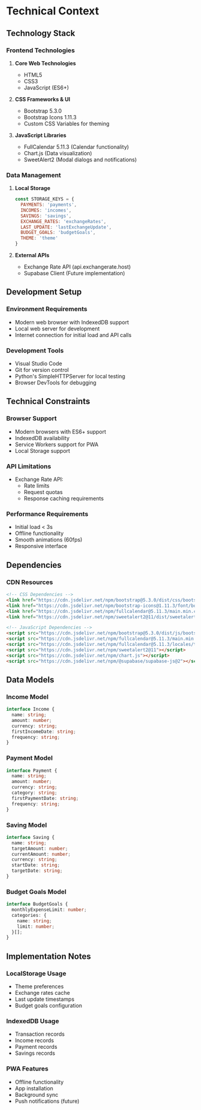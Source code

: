 # Technical Context

## Technology Stack

### Frontend Technologies
1. **Core Web Technologies**
   - HTML5
   - CSS3
   - JavaScript (ES6+)

2. **CSS Frameworks & UI**
   - Bootstrap 5.3.0
   - Bootstrap Icons 1.11.3
   - Custom CSS Variables for theming

3. **JavaScript Libraries**
   - FullCalendar 5.11.3 (Calendar functionality)
   - Chart.js (Data visualization)
   - SweetAlert2 (Modal dialogs and notifications)

### Data Management
1. **Local Storage**
   ```javascript
   const STORAGE_KEYS = {
     PAYMENTS: 'payments',
     INCOMES: 'incomes',
     SAVINGS: 'savings',
     EXCHANGE_RATES: 'exchangeRates',
     LAST_UPDATE: 'lastExchangeUpdate',
     BUDGET_GOALS: 'budgetGoals',
     THEME: 'theme'
   }
   ```

2. **External APIs**
   - Exchange Rate API (api.exchangerate.host)
   - Supabase Client (Future implementation)

## Development Setup

### Environment Requirements
- Modern web browser with IndexedDB support
- Local web server for development
- Internet connection for initial load and API calls

### Development Tools
- Visual Studio Code
- Git for version control
- Python's SimpleHTTPServer for local testing
- Browser DevTools for debugging

## Technical Constraints

### Browser Support
- Modern browsers with ES6+ support
- IndexedDB availability
- Service Workers support for PWA
- Local Storage support

### API Limitations
- Exchange Rate API:
  - Rate limits
  - Request quotas
  - Response caching requirements

### Performance Requirements
- Initial load < 3s
- Offline functionality
- Smooth animations (60fps)
- Responsive interface

## Dependencies

### CDN Resources
```html
<!-- CSS Dependencies -->
<link href="https://cdn.jsdelivr.net/npm/bootstrap@5.3.0/dist/css/bootstrap.min.css" rel="stylesheet" />
<link href="https://cdn.jsdelivr.net/npm/bootstrap-icons@1.11.3/font/bootstrap-icons.css" rel="stylesheet" />
<link href="https://cdn.jsdelivr.net/npm/fullcalendar@5.11.3/main.min.css" rel="stylesheet" />
<link href="https://cdn.jsdelivr.net/npm/sweetalert2@11/dist/sweetalert2.min.css" rel="stylesheet" />

<!-- JavaScript Dependencies -->
<script src="https://cdn.jsdelivr.net/npm/bootstrap@5.3.0/dist/js/bootstrap.bundle.min.js"></script>
<script src="https://cdn.jsdelivr.net/npm/fullcalendar@5.11.3/main.min.js"></script>
<script src="https://cdn.jsdelivr.net/npm/fullcalendar@5.11.3/locales/tr.js"></script>
<script src="https://cdn.jsdelivr.net/npm/sweetalert2@11"></script>
<script src="https://cdn.jsdelivr.net/npm/chart.js"></script>
<script src="https://cdn.jsdelivr.net/npm/@supabase/supabase-js@2"></script>
```

## Data Models

### Income Model
```typescript
interface Income {
  name: string;
  amount: number;
  currency: string;
  firstIncomeDate: string;
  frequency: string;
}
```

### Payment Model
```typescript
interface Payment {
  name: string;
  amount: number;
  currency: string;
  category: string;
  firstPaymentDate: string;
  frequency: string;
}
```

### Saving Model
```typescript
interface Saving {
  name: string;
  targetAmount: number;
  currentAmount: number;
  currency: string;
  startDate: string;
  targetDate: string;
}
```

### Budget Goals Model
```typescript
interface BudgetGoals {
  monthlyExpenseLimit: number;
  categories: {
    name: string;
    limit: number;
  }[];
}
```

## Implementation Notes

### LocalStorage Usage
- Theme preferences
- Exchange rates cache
- Last update timestamps
- Budget goals configuration

### IndexedDB Usage
- Transaction records
- Income records
- Payment records
- Savings records

### PWA Features
- Offline functionality
- App installation
- Background sync
- Push notifications (future)
